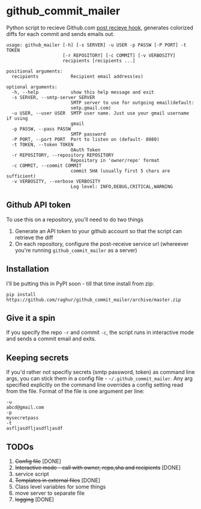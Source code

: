 github_commit_mailer
====================

Python script to recieve Github.com [post recieve hook](https://help.github.com/articles/post-receive-hooks), generates colorized diffs for each commit and sends emails out.

```
usage: github_mailer [-h] [-s SERVER] -u USER -p PASSW [-P PORT] -t TOKEN
                     [-r REPOSITORY] [-c COMMIT] [-v VERBOSITY]
                     recipients [recipients ...]

positional arguments:
  recipients            Recipient email address(es)

optional arguments:
  -h, --help            show this help message and exit
  -s SERVER, --smtp-server SERVER
                        SMTP server to use for outgoing email(default:
                        smtp.gmail.com)
  -u USER, --user USER  SMTP user name. Just use your gmail username if using
                        gmail
  -p PASSW, --pass PASSW
                        SMTP password
  -P PORT, --port PORT  Port to listen on (default- 8080)
  -t TOKEN, --token TOKEN
                        OAuth Token
  -r REPOSITORY, --repository REPOSITORY
                        Repository in 'owner/repo' format
  -c COMMIT, --commit COMMIT
                        commit SHA (usually first 5 chars are sufficient)
  -v VERBOSITY, --verbose VERBOSITY
                        Log level: INFO,DEBUG,CRITICAL,WARNING
```

## Github API token

To use this on a repository, you'll need to do two things
1. Generate an API token to your github account so that the script can retrieve the diff
2. On each repository, configure the post-receive service url (whereever you're running `github_commit_mailer` as a server)

## Installation

I'll be putting this in PyPI soon - till that time install from zip:
```
pip install https://github.com/raghur/github_commit_mailer/archive/master.zip
```

## Give it a spin
If you specify the repo `-r` and commit `-c`, the script runs in interactive mode and sends a commit email and exits. 

## Keeping secrets
If you'd rather not specifiy secrets (smtp password, token) as command line args, you can stick them in a config file -  `~/.github_commit_mailer`. Any arg specified explicitly on the command line overrides a config setting read from the file. Format of the file is one argument per line:

```
-u
abcd@gmail.com
-p
mysecretpass
-t
asfljasdfljasdfljasdf
```

## TODOs

1. ~~Config file~~ [DONE]
1. ~~Interactive mode - call with owner, repo,sha and recipients~~ [DONE]
1. service script
1. ~~Templates in external files~~ [DONE]
1. Class level variables for some things
1. move server to separate file
1. ~~logging~~ [DONE]

